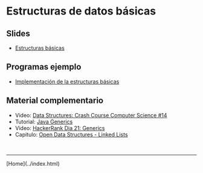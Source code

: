 # Estructuras de datos básicas

## Slides

- [Estructuras básicas](../slides/02.1-Estructuras-sem02.pdf)

<!--
- [Actividad no presencial](lists.html)
- [Estructuras implementadas con Listas](../slides/02.2-Estructuras-Listas-sem03.pdf)
-->

## Programas ejemplo

- [Implementación de la estructuras básicas](Estructuras.html)

<!--
## Ejercicios

- [Ejercicios de repaso 2](Ejercicios2.pdf)
-->


## Material complementario

- Video: [Data Structures: Crash Course Computer Science #14](https://www.youtube.com/watch?v=DuDz6B4cqVc)  
- Tutorial: [Java Generics](https://docs.oracle.com/javase/tutorial/java/generics/index.html)  
- Video: [HackerRank Dia 21: Generics](https://www.hackerrank.com/challenges/30-generics/tutorial)  
- Capitulo: [Open Data Structures - Linked Lists](http://opendatastructures.org/ods-python/3_Linked_Lists.html)  

<!--
- Video: [Hackerrank: Stacks and Queues](https://www.youtube.com/watch?v=wjI1WNcIntg)  
- Video: [Sedgewick: Bags, Queues, and Stacks](https://www.youtube.com/watch?v=jO17GlXHXGk)  
- [JavaScript: What are Stack and Queue?](https://medium.com/javascript-in-plain-english/javascript-what-are-stack-and-queue-79df7af5a566)  
-->

<BR>
<HR>
[Home](../index.html)
<BR>

